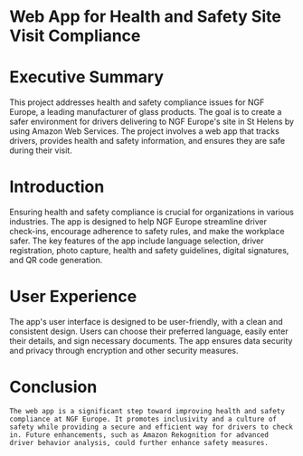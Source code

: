 # Web App for Health and Safety Site Visit Compliance

# Executive Summary

   This project addresses health and safety compliance issues for NGF Europe, a leading manufacturer of glass products. The goal is to create a safer environment for drivers delivering to NGF Europe's site in St Helens by using Amazon Web Services. The project involves a web app that tracks drivers, provides health and safety information, and ensures they are safe during their visit.
   

#  Introduction

   Ensuring health and safety compliance is crucial for organizations in various industries. The app is designed to help NGF Europe streamline driver check-ins, encourage adherence to safety rules, and make the workplace safer. The key features of the app include language selection, driver registration, photo capture, health and safety guidelines, digital signatures, and QR code generation.
   

 #  User Experience
 
   The app's user interface is designed to be user-friendly, with a clean and consistent design. Users can choose their preferred language, easily enter their details, and sign necessary documents. The app ensures data security and privacy through encryption and other security measures.
   

 #  Conclusion
 
    The web app is a significant step toward improving health and safety compliance at NGF Europe. It promotes inclusivity and a culture of safety while providing a secure and efficient way for drivers to check in. Future enhancements, such as Amazon Rekognition for advanced driver behavior analysis, could further enhance safety measures.















